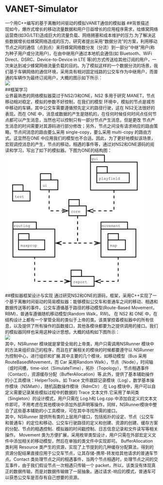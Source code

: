 # VANET-Simulator
一个用C++编写的基于离散时间驱动的模拟VANET通信的模拟器
##背景描述  
现如今，爆炸式增长的移动流量数据和用户日益增长的应用程序需求，给蜂窝网络运营商(如3G/LTE)造成巨大的流量负载、网络拥塞和成本维护的压力.为了解决这些数据增长给蜂窝网络造成的压力，研究者提出采用“数据分流”的方案，利用移动节点之间的通信（点到点）来将蜂窝网络数分发（分流）到一部分“中继”用户(称为种子用户或分流用户)，在由中继用户通过本地机会通信(如 Bluetooth、WiFi Direct、DSRC、Device-to-Device in LTE 等)的方式传送给其他订阅的用户，一次来达到减少蜂窝网络流量负载的目的。为了模拟这样的一个数据分流的场景，我们基于车辆网络的通信环境，采用具有相对固定线路的公交车作为中继用户，而普通的车辆作为最终订阅用户，大概的图示如下所示：  
![](/map.emf)  
##框架学习  
业界最熟悉的网络模拟器莫过于NS2/3和ONE，NS2 多用于研究 MANET，节点移动相对稳定，模拟的参数不好控制，在我们的模型
环境中，模拟的节点是城市中移动的车辆，其中公交车需要遵循预先定义的路径行驶，这在 NS2无法很好的表现。而在 ONE 中，消息或数据的产生是随机的，在任何时候任何时间点任何节点都可以产生消息，当然也可以控制只有一部分节点产生消息，但是更改
节点产生消息的时间需要对其源码进行部分修改；另外，节点之间没有请求响应的路由策略，节点间消息的路由要么采用 single-copy，要么采用 multi-copy 的路由方式。这显然在ONE 中应用我们的模型也不合适。因此，为了更好地模拟该场景，宏观调控消息的产生，节点的移动，相遇的事件等，通过对NS2和ONE源码的阅读和学习，写出了如下的模拟器。下图为ONE的结构图：  
![](/one.png)   
##模拟器框架设计与实现 
通过研究NS2和ONE的源码，框架，采用C++实现了一个基于离散时间驱动的简易模拟器：能够模拟公交车和普通车之间的移动、相遇和数据传送等的事件。公交车遵循基于路径的移动模型(Route-Based  Movement，RBM)，普通车遵循随机移动模型(Random Walk，RW)。 在 NS2 和 ONE 中，在结构设计上都有一个掌管全局的类似于上帝的类。该类掌控着模拟器中的所有信息，以及提供了所有操作的函数接口，其他各模块都要为之提供调用的接口。我们的模拟器同样也采用这种设计思想。大概的结构如下图所示：  
![](/simulator.emf)      
其中，NSRunner 模块就是掌管全局的上帝类，用户只需调用NSRunner 模块中的方法来组织自己的程序，而且在扩展相关的模块的时候都要遵守以 NSRunner 为控制中心，进行组织和扩展.其中主要的几个模块，如移动模型（Bus 采用RouteBasedMovement，而 Car 采用Random  Walk），节点（Node），时间轴（或时间槽，time-slot（SimulateTime），拓扑（Topology），节点相遇事件（Contact），资源缓存分配（BufferAllocation）等.此外，提供了基本辅助操作的小工具模块：HelperTools，如 Trace 文件跟踪记录模块（Log），数学基本操作模块（NSMath），随机函数操作模块（RdmCtr）.在 Log 模块中，用户可以自定义需要记录某些模拟过程中的数据的 Trace 文本文件.它采用了单间类（Singleton）的设计模式，用户只需在 Log.h和 Log.cpp 中添加自定义的文本文件即可，不用考虑在其他模块中添加外部声明等操作。同样，NSRunner模块中整合了这些基本辅助的小工具模块，可在其中寻找所需的接口。  
其中，NSRunner 提供所有类的上层用户接口，包括拓扑的设定、节点（公交车和普通车）的定位和移动、公交车行驶路径的定义和创建、资源的创建、缓存方案的分配、节点的相遇控制、模拟器的时间戳控制、日志信息记录和文件读写等相关操作。  Movement
类为方便扩展，采用枚举类型设计，用户只需在外部宏定义文件中添加相关的移动模型，然后在单独的类文件中实现即可。  BufferAllocation 类利用 Resource 类产生的资源，实现了上节提到的几种缓存分配算法，得到的资源分配结果直接应用于公交车节点，让其存储-携带-转发给其他请求的普通车节点。Contact 类处理节点之间的相遇事件，当两个节点相遇时，处理节点之间的交互事件，由于我们假设节点一次相遇只传输一个 packet，所以，该类没有体现真正的数据传输，而是对数据传输做了一层抽象。通过请求-响应的模式，普通车可以获悉公交车是否存有自己想要的资源。
